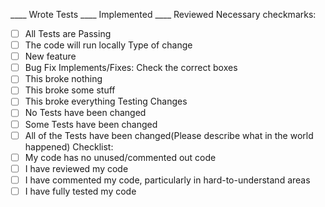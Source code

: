 ____ Wrote Tests ____ Implemented ____ Reviewed
Necessary checkmarks:
  - [ ] All Tests are Passing
  - [ ] The code will run locally
Type of change
  - [ ] New feature
  - [ ] Bug Fix
Implements/Fixes:
Check the correct boxes
  - [ ] This broke nothing
  - [ ] This broke some stuff
  - [ ] This broke everything
Testing Changes
   - [ ] No Tests have been changed
   - [ ] Some Tests have been changed
   - [ ] All of the Tests have been changed(Please describe what in the world happened)
Checklist:
   - [ ] My code has no unused/commented out code
   - [ ] I have reviewed my code
   - [ ] I have commented my code, particularly in hard-to-understand areas
   - [ ] I have fully tested my code

